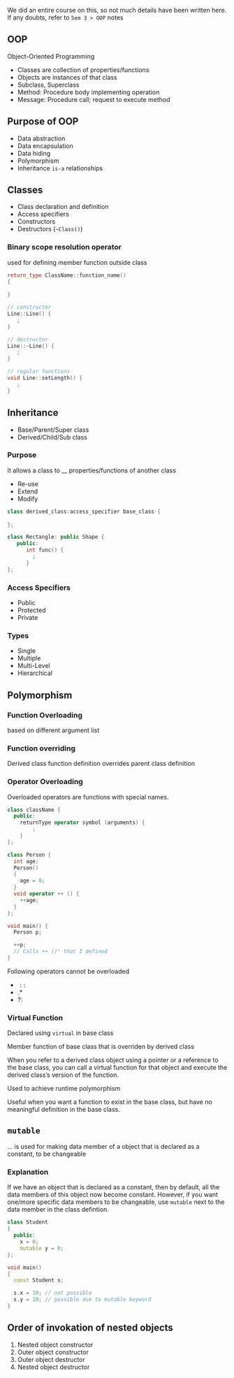 We did an entire course on this, so not much details have been written here. If any doubts, refer to `Sem 3 > OOP` notes

## OOP

Object-Oriented Programming

- Classes are collection of properties/functions
- Objects are instances of that class
- Subclass, Superclass
- Method: Procedure body implementing operation
- Message: Procedure call; request to execute method

## Purpose of OOP

- Data abstraction
- Data encapsulation
- Data hiding
- Polymorphism
- Inheritance
  `is-a` relationships

## Classes

- Class declaration and definition
- Access specifiers
- Constructors
- Destructors (`~Class()`)

### Binary scope resolution operator

used for defining member function outside class

```c++
return_type ClassName::function_name()
{
  
}

// constructor
Line::Line() {
   ;
}

// destructor
Line::~Line() {
   ;
}

// regular functions
void Line::setLength() {
   ;
}
```

## Inheritance

- Base/Parent/Super class
- Derived/Child/Sub class

### Purpose

It allows a class to __ properties/functions of another class

- Re-use
- Extend
- Modify

```c++
class derived_class:access_specifier base_class {
  
};

class Rectangle: public Shape {
   public:
      int func() { 
        ;
      }
};
```

### Access Specifiers

- Public
- Protected
- Private

### Types

- Single
- Multiple
- Multi-Level
- Hierarchical

## Polymorphism

### Function Overloading

based on different argument list

### Function overriding

Derived class function definition overrides parent class definition

### Operator Overloading

Overloaded operators are functions with special names.

```c++
class className {
  public:
    returnType operator symbol (arguments) {
    	;
    } 
};
```

```c++
class Person {
  int age;
  Person()
  {
    age = 0;
  }
  void operator ++ () {
    ++age;
  }
};

void main() {
  Person p;

  ++p;
  // Calls ++ ()" that I defined
}
```

Following operators cannot be overloaded

- $::$
- $.*$
- $?:$

### Virtual Function

Declared using `virtual` in base class

Member function of base class that is overriden by derived class

When you refer to a derived class object using a pointer or a reference to the base class, you can call a virtual function for that object and execute the derived class’s version of the function.

Used to achieve runtime polymorphism

Useful when you want a function to exist in the base class, but have no meaningful definition in the base class.

## `mutable`

… is used for making data member of a object that is declared as a constant, to be changeable

### Explanation

If we have an object that is declared as a constant, then by default, all the data members of this object now become constant. However, if you want one/more specific data members to be changeable, use `mutable` next to the data member in the class defintion.

```c++
class Student
{
  public:
  	x = 0;
  	mutable y = 0;
};

void main()
{
  const Student s;

  s.x = 10; // not possible
  s.y = 10; // possible due to mutable keyword
}
```

## Order of invokation of nested objects

1. Nested object constructor
2. Outer object constructor
3. Outer object destructor
4. Nested object destructor